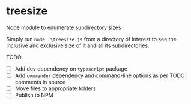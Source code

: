# treesize
Node module to enumerate subdirectory sizes

Simply run `node .\treesize.js` from a directory of interest to see the inclusive and exclusive size 
of it and all its subdirectories.

TODO
 - [ ] Add dev dependency on `typescript` package
 - [ ] Add `commander` dependency and command-line options as per TODO comments in source
 - [ ] Move files to appropriate folders
 - [ ] Publish to NPM

